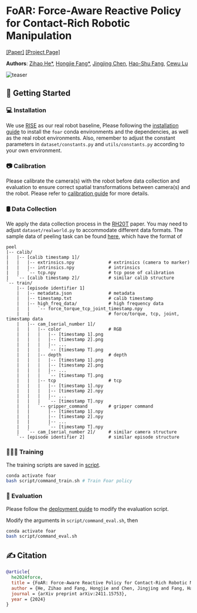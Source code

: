 # FoAR: Force-Aware Reactive Policy for Contact-Rich Robotic Manipulation

[[Paper]](https://arxiv.org/pdf/2411.15753) [[Project Page]](https://tonyfang.net/FoAR/)

**Authors**: [Zihao He*](https://alan-heoooh.github.io/), [Hongjie Fang*](https://tonyfang.net/), [Jingjing Chen](mailto:jjchen20@sjtu.edu), [Hao-Shu Fang](https://fang-haoshu.github.io/), [Cewu Lu](https://www.mvig.org/)

![teaser](assets/images/teaser.png)

## 🛫 Getting Started

### 💻 Installation

We use [RISE](https://rise-policy.github.io/) as our real robot baseline, Please following the [installation guide](assets/docs/INSTALL.md) to install the `foar` conda environments and the dependencies, as well as the real robot environments. Also, remember to adjust the constant parameters in `dataset/constants.py` and `utils/constants.py` according to your own environment.

### 📷 Calibration

Please calibrate the camera(s) with the robot before data collection and evaluation to ensure correct spatial transformations between camera(s) and the robot. Please refer to [calibration guide](assets/docs/CALIB.md) for more details.

### 🛢️ Data Collection

We apply the data collection process in the <a href="https://rh20t.github.io/">RH20T</a> paper. You may need to adjust `dataset/realworld.py` to accommodate different data formats. The sample data of peeling task can be found <a href="[https://rh20t.github.io/](https://drive.google.com/file/d/1WDy-28r2xBgN_SPwIb3OefQbpqBh-EM8/view?usp=sharing)">here</a>, which have the format of

```
peel
|-- calib/
|   |-- [calib timestamp 1]/
|   |   |-- extrinsics.npy             # extrinsics (camera to marker)
|   |   |-- intrinsics.npy             # intrinsics
|   |   `-- tcp.npy                    # tcp pose of calibration
|   `-- [calib timestamp 2]/           # similar calib structure
`-- train/
    |-- [episode identifier 1]
    |   |-- metadata.json              # metadata
    |   |-- timestamp.txt              # calib timestamp
    |   |-- high_freq_data/            # high frequency data
    |   |   `-- force_torque_tcp_joint_timestamp.npy
    |   |                              # force/torque, tcp, joint, timestamp data
    |   |-- cam_[serial_number 1]/    
    |   |   |-- color                  # RGB
    |   |   |   |-- [timestamp 1].png
    |   |   |   |-- [timestamp 2].png
    |   |   |   |-- ...
    |   |   |   `-- [timestamp T].png
    |   |   |-- depth                  # depth
    |   |   |   |-- [timestamp 1].png
    |   |   |   |-- [timestamp 2].png
    |   |   |   |-- ...
    |   |   |   `-- [timestamp T].png
    |   |   |-- tcp                    # tcp
    |   |   |   |-- [timestamp 1].npy
    |   |   |   |-- [timestamp 2].npy
    |   |   |   |-- ...
    |   |   |   `-- [timestamp T].npy
    |   |   `-- gripper_command        # gripper command
    |   |       |-- [timestamp 1].npy
    |   |       |-- [timestamp 2].npy
    |   |       |-- ...
    |   |       `-- [timestamp T].npy
    |   `-- cam_[serial_number 2]/     # similar camera structure
    `-- [episode identifier 2]         # similar episode structure
```

### 🧑🏻‍💻 Training
The training scripts are saved in [script](script).

```bash
conda activate foar
bash script/command_train.sh # Train Foar policy
```

### 🤖 Evaluation

Please follow the [deployment guide](assets/docs/DEPLOY.md) to modify the evaluation script.

Modify the arguments in `script/command_eval.sh`, then

```bash
conda activate foar
bash script/command_eval.sh
```

## ✍️ Citation

```bibtex
@article{
  he2024force,
  title = {FoAR: Force-Aware Reactive Policy for Contact-Rich Robotic Manipulation},
  author = {He, Zihao and Fang, Hongjie and Chen, Jingjing and Fang, Hao-Shu and Lu, Cewu},
  journal = {arXiv preprint arXiv:2411.15753},
  year = {2024}
}
```

